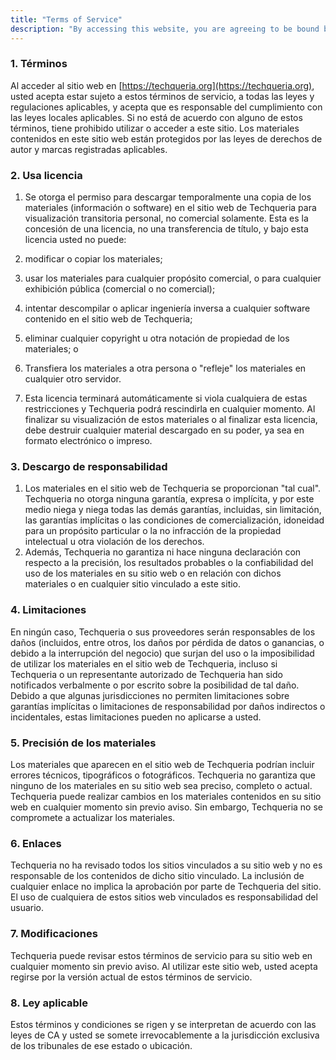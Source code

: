 ```yaml
---
title: "Terms of Service"
description: "By accessing this website, you are agreeing to be bound by these terms of service, all applicable laws and regulations, and agree that you are responsible for compliance with any applicable local laws."
---
```


### 1. Términos

Al acceder al sitio web en [https://techqueria.org](https://techqueria.org), usted acepta estar sujeto a estos términos de servicio, a todas las leyes y regulaciones aplicables, y acepta que es responsable del cumplimiento con las leyes locales aplicables. Si no está de acuerdo con alguno de estos términos, tiene prohibido utilizar o acceder a este sitio. Los materiales contenidos en este sitio web están protegidos por las leyes de derechos de autor y marcas registradas aplicables.

### 2. Usa licencia

1. Se otorga el permiso para descargar temporalmente una copia de los materiales (información o software) en el sitio web de Techqueria para visualización transitoria personal, no comercial solamente. Esta es la concesión de una licencia, no una transferencia de título, y bajo esta licencia usted no puede:

1. modificar o copiar los materiales;
1. usar los materiales para cualquier propósito comercial, o para cualquier exhibición pública (comercial o no comercial);
1. intentar descompilar o aplicar ingeniería inversa a cualquier software contenido en el sitio web de Techqueria;
1. eliminar cualquier copyright u otra notación de propiedad de los materiales; o
1. Transfiera los materiales a otra persona o "refleje" los materiales en cualquier otro servidor.

1. Esta licencia terminará automáticamente si viola cualquiera de estas restricciones y Techqueria podrá rescindirla en cualquier momento. Al finalizar su visualización de estos materiales o al finalizar esta licencia, debe destruir cualquier material descargado en su poder, ya sea en formato electrónico o impreso.

### 3. Descargo de responsabilidad

1. Los materiales en el sitio web de Techqueria se proporcionan "tal cual". Techqueria no otorga ninguna garantía, expresa o implícita, y por este medio niega y niega todas las demás garantías, incluidas, sin limitación, las garantías implícitas o las condiciones de comercialización, idoneidad para un propósito particular o la no infracción de la propiedad intelectual u otra violación de los derechos.
2. Además, Techqueria no garantiza ni hace ninguna declaración con respecto a la precisión, los resultados probables o la confiabilidad del uso de los materiales en su sitio web o en relación con dichos materiales o en cualquier sitio vinculado a este sitio.

### 4. Limitaciones

En ningún caso, Techqueria o sus proveedores serán responsables de los daños (incluidos, entre otros, los daños por pérdida de datos o ganancias, o debido a la interrupción del negocio) que surjan del uso o la imposibilidad de utilizar los materiales en el sitio web de Techqueria, incluso si Techqueria o un representante autorizado de Techqueria han sido notificados verbalmente o por escrito sobre la posibilidad de tal daño. Debido a que algunas jurisdicciones no permiten limitaciones sobre garantías implícitas o limitaciones de responsabilidad por daños indirectos o incidentales, estas limitaciones pueden no aplicarse a usted.

### 5. Precisión de los materiales

Los materiales que aparecen en el sitio web de Techqueria podrían incluir errores técnicos, tipográficos o fotográficos. Techqueria no garantiza que ninguno de los materiales en su sitio web sea preciso, completo o actual. Techqueria puede realizar cambios en los materiales contenidos en su sitio web en cualquier momento sin previo aviso. Sin embargo, Techqueria no se compromete a actualizar los materiales.

### 6. Enlaces

Techqueria no ha revisado todos los sitios vinculados a su sitio web y no es responsable de los contenidos de dicho sitio vinculado. La inclusión de cualquier enlace no implica la aprobación por parte de Techqueria del sitio. El uso de cualquiera de estos sitios web vinculados es responsabilidad del usuario.

### 7. Modificaciones

Techqueria puede revisar estos términos de servicio para su sitio web en cualquier momento sin previo aviso. Al utilizar este sitio web, usted acepta regirse por la versión actual de estos términos de servicio.

### 8. Ley aplicable

Estos términos y condiciones se rigen y se interpretan de acuerdo con las leyes de CA y usted se somete irrevocablemente a la jurisdicción exclusiva de los tribunales de ese estado o ubicación.
